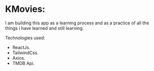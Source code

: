 # KMovies: 

I am building this app as a learning process and as a practice of all the things i have learned and still learning.

Technologies used: 
  - ReactJs.
  - TailwindCss.
  - Axios.
  - TMDB Api.

